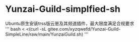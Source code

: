 # Yunzai-Guild-simplfied-sh
Ubuntu原生安装trss版云崽及其频道插件，最大限度满足合规要求  
'''
bash < <(curl -sL gitee.com/xyzqwefd/Yunzai-Guild-SimpleLine/raw/main/YunzaiGuild.sh)
'''

